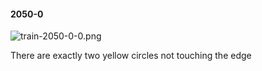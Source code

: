 #### 2050-0
![train-2050-0-0.png](https://github.com/lil-lab/nlvr/raw/master/nlvr/train/images/55/train-2050-0-0.png "train-2050-0-0.png")

There are exactly two yellow circles not touching the edge